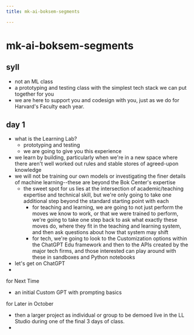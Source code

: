 ```yaml
---
title: mk-ai-boksem-segments

---
```


# mk-ai-boksem-segments


## syll

- not an ML class
- a prototyping and testing class with the simplest tech stack we can put together for you
- we are here to support you and codesign with you, just as we do for Harvard's Faculty each year.


## day 1


- what is the Learning Lab?
    - prototyping and testing
    - we are going to give you this experience
- we learn by building, particularly when we're in a new space where there aren't well worked out rules and stable stores of agreed-upon knowledge
- we will not be training our own models or investigating the finer details of machine learning--these are beyond the Bok Center's expertise
    - the sweet spot for us lies at the intersection of academic/teaching expertise and technical skill, but we're only going to take one additional step beyond the standard starting point with each
        - for teaching and learning, we are going to not just perform the moves we know to work, or that we were trained to perform, we're going to take one step back to ask what exactly these moves do, where they fit in the teaching and learning system, and then ask questions about how that system may shift
        - for tech, we're going to look to the Customization options within the ChatGPT Edu framework and then to the APIs created by the major tech firms, and those interested can play around with these in sandboxes and Python notebooks
- let's get on ChatGPT
- 


for Next Time

- an initial Custom GPT with prompting basics



for Later in October

- then a larger project as individual or group to be demoed live in the LL Studio during one of the final 3 days of class.
- 